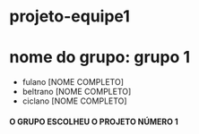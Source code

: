# projeto-equipe1

# nome do grupo: grupo 1
- fulano [NOME COMPLETO]
- beltrano [NOME COMPLETO]
- ciclano [NOME COMPLETO]

#### O GRUPO ESCOLHEU O PROJETO NÚMERO 1

